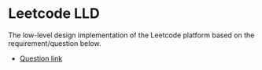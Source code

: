 # Leetcode LLD
The low-level design implementation of the Leetcode platform based on the requirement/question below.

- [Question link](https://github.com/hocyadav/leetcode-lld-flipkart-coding-blox/blob/master/SDE2-%20MC%20Question.pdf)